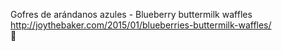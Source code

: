 Gofres de arándanos azules - Blueberry buttermilk waffles	http://joythebaker.com/2015/01/blueberries-buttermilk-waffles/	
਍